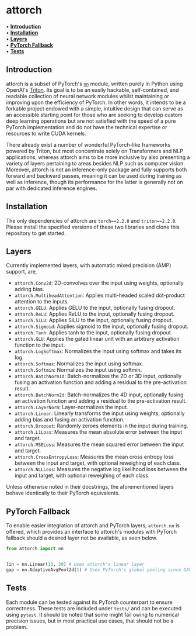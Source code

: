# attorch

• **[Introduction](#introduction)**<br>
• **[Installation](#installation)**<br>
• **[Layers](#layers)**<br>
• **[PyTorch Fallback](#pytorch-fallback)**<br>
• **[Tests](#tests)**<br>

## Introduction

attorch is a subset of PyTorch's [```nn```](https://pytorch.org/docs/stable/nn.html) module, written purely in Python using OpenAI's [Triton](https://github.com/openai/triton). Its goal is to be an easily hackable, self-contained, and readable collection of neural network modules whilst maintaining or improving upon the efficiency of PyTorch. In other words, it intends to be a forkable project endowed with a simple, intuitive design that can serve as an accessible starting point for those who are seeking to develop custom deep learning operations but are not satisfied with the speed of a pure PyTorch implementation and do not have the technical expertise or resources to write CUDA kernels.

There already exist a number of wonderful PyTorch-like frameworks powered by Triton, but most concentrate solely on Transformers and NLP applications, whereas attorch aims to be more inclusive by also presenting a variety of layers pertaining to areas besides NLP such as computer vision. Moreover, attorch is not an inference-only package and fully supports both forward and backward passes, meaning it can be used during training as well as inference, though its performance for the latter is generally not on par with dedicated inference engines.

## Installation

The only dependencies of attorch are ```torch==2.2.0``` and ```triton==2.2.0```. Please install the specified versions of these two libraries and clone this repository to get started.

## Layers

Currently implemented layers, with automatic mixed precision (AMP) support, are,

* ```attorch.Conv2d```: 2D-convolves over the input using weights, optionally adding bias.
* ```attorch.MultiheadAttention```: Applies multi-headed scaled dot-product attention to the inputs.
* ```attorch.GELU```: Applies GELU to the input, optionally fusing dropout.
* ```attorch.ReLU```: Applies ReLU to the input, optionally fusing dropout.
* ```attorch.SiLU```: Applies SiLU to the input, optionally fusing dropout.
* ```attorch.Sigmoid```: Applies sigmoid to the input, optionally fusing dropout.
* ```attorch.Tanh```: Applies tanh to the input, optionally fusing dropout.
* ```attorch.GLU```: Applies the gated linear unit with an arbitrary activation function to the input.
* ```attorch.LogSoftmax```: Normalizes the input using softmax and takes its log.
* ```attorch.Softmax```: Normalizes the input using softmax.
* ```attorch.Softmin```: Normalizes the input using softmin.
* ```attorch.BatchNorm1d```: Batch-normalizes the 2D or 3D input, optionally fusing an activation function and adding a residual to the pre-activation result.
* ```attorch.BatchNorm2d```: Batch-normalizes the 4D input, optionally fusing an activation function and adding a residual to the pre-activation result.
* ```attorch.LayerNorm```: Layer-normalizes the input.
* ```attorch.Linear```: Linearly transforms the input using weights, optionally adding bias and fusing an activation function.
* ```attorch.Dropout```: Randomly zeroes elements in the input during training.
* ```attorch.L1Loss```: Measures the mean absolute error between the input and target.
* ```attorch.MSELoss```: Measures the mean squared error between the input and target.
* ```attorch.CrossEntropyLoss```: Measures the mean cross entropy loss between the input and target, with optional reweighing of each class.
* ```attorch.NLLLoss```: Measures the negative log likelihood loss between the input and target, with optional reweighing of each class.

Unless otherwise noted in their docstrings, the aforementioned layers behave identically to their PyTorch equivalents.

## PyTorch Fallback

To enable easier integration of attorch and PyTorch layers, ```attorch.nn``` is offered, which provides an interface to attorch's modules with PyTorch fallback should a desired layer not be available, as seen below.

```python
from attorch import nn


lin = nn.Linear(10, 20) # Uses attorch's linear layer
gap = nn.AdaptiveAvgPool2d(1) # Uses PyTorch's global pooling since GAP is not available in attorch
```

## Tests

Each module can be tested against its PyTorch counterpart to ensure correctness. These tests are included under ```tests/``` and can be executed using ```pytest```. It should be noted that some might fail owing to numerical precision issues, but in most practical use cases, that should not be a problem.
